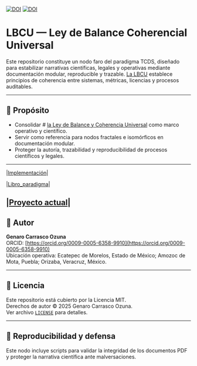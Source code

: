 [![DOI](https://zenodo.org/badge/1086888537.svg)](https://doi.org/10.5281/zenodo.17494316)
[![DOI](https://zenodo.org/badge/DOI/10.5281/zenodo.17498171.svg)](https://doi.org/10.5281/zenodo.17498171)
# LBCU — Ley de Balance Coherencial Universal

Este repositorio constituye un nodo faro del paradigma TCDS, diseñado para estabilizar narrativas científicas, legales y operativas mediante documentación modular, reproducible y trazable. [La LBCU](docs/Ley_de_Balance_Coherencial_Universl.pdf) establece principios de coherencia entre sistemas, métricas, licencias y procesos auditables.

---

## 📘 Propósito

- Consolidar # [la Ley de Balance y Coherencia Universal](docs/Ley_de_Balance_Coherencial_Universl.pdf) como marco operativo y científico.
- Servir como referencia para nodos fractales e isomórficos en documentación modular.
- Proteger la autoría, trazabilidad y reproducibilidad de procesos científicos y legales.

---
|[Implementación](https://geozunac3536-jpg.github.io/TCDS-UNIFICADO)|

|[Libro_paradigma](docs/Libro_Paradigma_TCDS.pdf)|



|[Proyecto actual](https://zenodo.org/records/17463490)|
---

## 🧠 Autor

**Genaro Carrasco Ozuna**  
ORCID: [https://orcid.org/0009-0005-6358-9910](https://orcid.org/0009-0005-6358-9910)  
Ubicación operativa: Ecatepec de Morelos, Estado de México; Amozoc de Mota, Puebla; Orizaba, Veracruz, México.

---

## 🔐 Licencia

Este repositorio está cubierto por la Licencia MIT.  
Derechos de autor © 2025 Genaro Carrasco Ozuna.  
Ver archivo [`LICENSE`](https://github.com/geozunac3536-jpg/TCDS-LICENCIAS.git) para detalles.

---

## 🧪 Reproducibilidad y defensa

Este nodo incluye scripts para validar la integridad de los documentos PDF y proteger la narrativa científica ante malversaciones.



